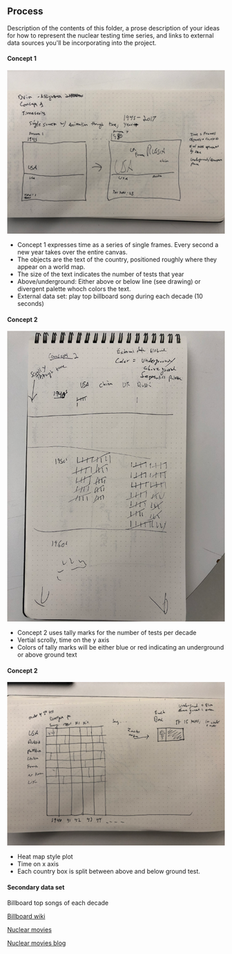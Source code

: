 ## Process

Description of the contents of this folder, a prose description of your ideas for how to represent
the nuclear testing time series, and links to external data sources you'll be incorporating into
the project.

#### Concept 1

![concept 1](concept1.png)

- Concept 1 expresses time as a series of single frames. Every second a new year takes over the entire canvas.
- The objects are the text of the country, positioned roughly where they appear on a world map.
- The size of the text indicates the number of tests that year
- Above/underground: Either above or below line (see drawing) or divergent palette whoch colors the text.
- External data set: play top billboard song during each decade (10 seconds)

#### Concept 2

![concept 2](concept2.png)

- Concept 2 uses tally marks for the number of tests per decade
- Vertial scrolly, time on the y axis
- Colors of tally marks will be either blue or red indicating an underground or above ground text

#### Concept 2

![concept 3](concept3.png)

- Heat map style plot
- Time on x axis
- Each country box is split between above and below ground test.

#### Secondary data set

Billboard top songs of each decade

[Billboard wiki](https://en.wikipedia.org/wiki/List_of_Billboard_Hot_100_chart_achievements_by_decade)

[Nuclear movies](http://www.radiationcinema.com/2017/08/nuclear-war-movies-a-timeline-1900s-to-2017/)

[Nuclear movies blog](https://www.nytimes.com/watching/lists/best-nuclear-war-movies-streaming)
